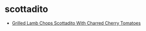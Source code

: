 # scottadito

 * [Grilled Lamb Chops Scottadito With Charred Cherry Tomatoes](../../index/g/grilled-lamb-chops-scottadito-with-charred-cherry-tomatoes.json)
